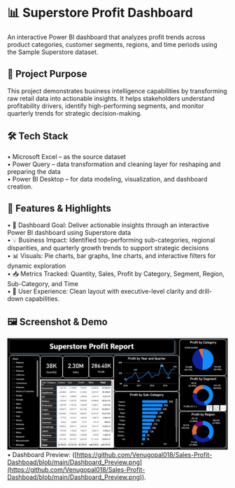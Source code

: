 # 📊 Superstore Profit Dashboard

An interactive Power BI dashboard that analyzes profit trends across product categories, customer segments, regions, and time periods using the Sample Superstore dataset.

## 🎯 Project Purpose
This project demonstrates business intelligence capabilities by transforming raw retail data into actionable insights. It helps stakeholders understand profitability drivers, identify high-performing segments, and monitor quarterly trends for strategic decision-making.

## 🛠️ Tech Stack
•	Microsoft Excel – as the source dataset  
•	Power Query – data transformation and cleaning layer for reshaping and preparing the data  
•	Power BI Desktop – for data modeling, visualization, and dashboard creation.

## 🌟 Features & Highlights
•	🎯 Dashboard Goal: Deliver actionable insights through an interactive Power BI dashboard using Superstore data  
•	💡 Business Impact: Identified top-performing sub-categories, regional disparities, and quarterly growth trends to support strategic decisions  
•	📊 Visuals: Pie charts, bar graphs, line charts, and interactive filters for dynamic exploration  
•	📥 Metrics Tracked: Quantity, Sales, Profit by Category, Segment, Region, Sub-Category, and Time  
•	🧠 User Experience: Clean layout with executive-level clarity and drill-down capabilities.

## 🖼️ Screenshot & Demo

 ![Image Alt](https://github.com/Venugopal018/Sales-Profit-Dashboad/blob/840c0f8f5d793dd148958291719f55b64caea62f/Dashboard_Preview.png)
•	Dashboard Preview: ([https://github.com/Venugopal018/Sales-Profit-Dashboad/blob/main/Dashboard_Preview.png](https://github.com/Venugopal018/Sales-Profit-Dashboad/blob/main/Dashboard_Preview.png)).
